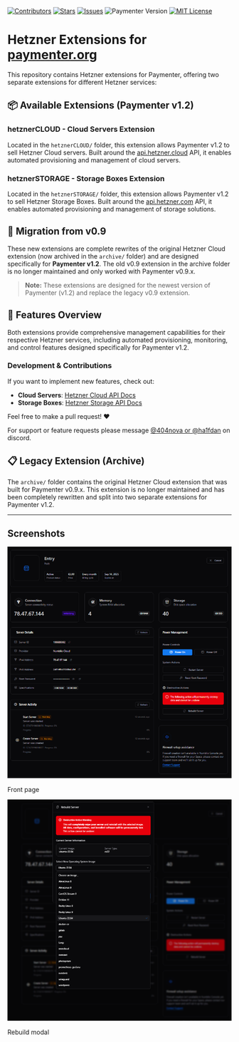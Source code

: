 [![Contributors][contributors-shield]][contributors-url]
[![Stars][stars-shield]][stars-url]
[![Issues][issues-shield]][issues-url]
![Paymenter Version][version-shield]
[![MIT License][license-shield]][license-url]

# Hetzner Extensions for [paymenter.org](https://github.com/Paymenter/Paymenter)

This repository contains Hetzner extensions for Paymenter, offering two separate extensions for different Hetzner services:

## 📦 Available Extensions (Paymenter v1.2)

### **hetznerCLOUD** - Cloud Servers Extension
Located in the `hetznerCLOUD/` folder, this extension allows Paymenter v1.2 to sell Hetzner Cloud servers. Built around the [api.hetzner.cloud](https://api.hetzner.cloud) API, it enables automated provisioning and management of cloud servers.

### **hetznerSTORAGE** - Storage Boxes Extension  
Located in the `hetznerSTORAGE/` folder, this extension allows Paymenter v1.2 to sell Hetzner Storage Boxes. Built around the [api.hetzner.com](https://api.hetzner.com) API, it enables automated provisioning and management of storage solutions.

## 🔄 Migration from v0.9

These new extensions are complete rewrites of the original Hetzner Cloud extension (now archived in the `archive/` folder) and are designed specifically for **Paymenter v1.2**. The old v0.9 extension in the archive folder is no longer maintained and only worked with Paymenter v0.9.x.

> **Note:** These extensions are designed for the newest version of Paymenter (v1.2) and replace the legacy v0.9 extension.

## 🚀 Features Overview

Both extensions provide comprehensive management capabilities for their respective Hetzner services, including automated provisioning, monitoring, and control features designed specifically for Paymenter v1.2.

### Development & Contributions
If you want to implement new features, check out:
- **Cloud Servers**: [Hetzner Cloud API Docs](https://docs.hetzner.cloud/) 
- **Storage Boxes**: [Hetzner Storage API Docs](https://docs.hetzner.com/)

Feel free to make a pull request! ❤️

For support or feature requests please message [@404nova or @ha1fdan](https://discord.gg/7rytXKvxMt) on discord.

## 📋 Legacy Extension (Archive)

The `archive/` folder contains the original Hetzner Cloud extension that was built for Paymenter v0.9.x. This extension is no longer maintained and has been completely rewritten and split into two separate extensions for Paymenter v1.2.

---

## Screenshots
![configurableOptions](archive/images/front-page.png)
<p>Front page</p>

![productOrderPage](archive/images/rebuild-modal.png)
<p>Rebuild modal</p>

[contributors-shield]: https://img.shields.io/github/contributors/ha1fdan/HetznerCloudExtension.svg?style=for-the-badge
[contributors-url]: https://github.com/ha1fdan/HetznerCloudExtension/graphs/contributors
[stars-shield]: https://img.shields.io/github/stars/ha1fdan/HetznerCloudExtension.svg?style=for-the-badge
[version-shield]: https://img.shields.io/badge/Paymenter_version-v1.2-blue?style=for-the-badge

[stars-url]: https://github.com/ha1fdan/HetznerCloudExtension/stargazers
[issues-shield]: https://img.shields.io/github/issues/ha1fdan/HetznerCloudExtension.svg?style=for-the-badge
[issues-url]: https://github.com/ha1fdan/HetznerCloudExtension/issues
[license-shield]: https://img.shields.io/github/license/ha1fdan/HetznerCloudExtension.svg?style=for-the-badge
[license-url]: https://github.com/ha1fdan/HetznerCloudExtension/blob/master/LICENSE
